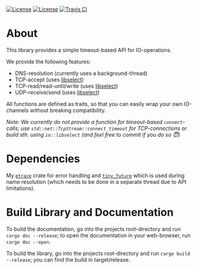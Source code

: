 [![License](https://img.shields.io/badge/License-BSD--2--Clause-blue.svg)](https://opensource.org/licenses/BSD-2-Clause)
[![License](https://img.shields.io/badge/License-MIT-blue.svg)](https://opensource.org/licenses/MIT)
[![Travis CI](https://travis-ci.org/KizzyCode/io.svg?branch=master)](https://travis-ci.org/KizzyCode/io)

# About
This library provides a simple timeout-based API for IO-operations.

We provide the following features:
 - DNS-resolution (currently uses a background-thread)
 - TCP-accept (uses [libselect](https://github.com/KizzyCode/libselect))
 - TCP-read/read-until/write (uses [libselect](https://github.com/KizzyCode/libselect))
 - UDP-receive/send (uses [libselect](https://github.com/KizzyCode/libselect))

All functions are defined as traits, so that you can easily wrap your own IO-channels without breaking compatibility.

_Note: We currently do not provide a function for timeout-based `connect`-calls; use
`std::net::TcpStream::connect_timeout` for TCP-connections or build sth. using `io::libselect` (and feel free to commit
if you do so 😇)_

# Dependencies
My [`etrace`](https://crates.io/crates/etrace) crate for error handling and
[`tiny_future`](https://crates.io/crates/tiny_future) which is used during name resolution (which needs to be done in a
separate thread due to API limitations).

# Build Library and Documentation
To build the documentation, go into the projects root-directory and run `cargo doc --release`; to open the documentation
in your web-browser, run `cargo doc --open`.

To build the library, go into the projects root-directory and run `cargo build --release`; you can find the build in
target/release.